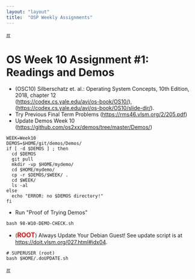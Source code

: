 ```yaml
---
layout: "layout"
title:  "OSP Weekly Assignments"
---
```


[&#x213C;](#idxXXX)<br id="idx000">

# OS Week 10 Assignment #1: Readings and Demos

* (OSC10) Silberschatz et. al.: Operating System Concepts, 10th Edition, 2018, chapter 12<br>
  (<https://codex.cs.yale.edu/avi/os-book/OS10/>),<br>
  (<https://codex.cs.yale.edu/avi/os-book/OS10/slide-dir/>).
* Try Previous Final Term Problems (<https://rms46.vlsm.org/2/205.pdf>)
* Update Demos Week 10 <br>(<https://github.com/os2xx/demos/tree/master/Demos/>)

```
WEEK=Week10
DEMOS=$HOME/git/demos/Demos/
if [ -d $DEMOS ] ; then
  cd $DEMOS
  git pull
  mkdir -vp $HOME/mydemo/
  cd $HOME/mydemo/
  cp -r $DEMOS/$WEEK/ .
  cd $WEEK/
  ls -al
else
  echo "ERROR: no $DEMOS directory!"
fi

```

* Run "Proof of Trying Demos"

```
bash 98-W10-DEMO-CHECK.sh

```

* (<span style="color:red; font-weight:bold; font-size:larger;">ROOT</span>)
  Always Update Your Debian Guest! See update script is at <br>
  <https://doit.vlsm.org/027.html#idx04>.

```
# SUPERUSER (root)
bash $HOME/.doUPDATE.sh

```

[&#x213C;](#)<br id="idxXXX"><br>

